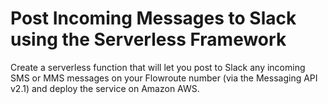 # Post Incoming Messages to Slack using the Serverless Framework
Create a serverless function that will let you post to Slack any incoming SMS or MMS messages on your Flowroute number (via the Messaging API v2.1) and deploy the service on Amazon AWS.
